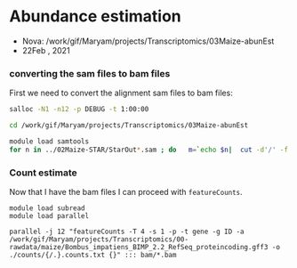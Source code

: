 # Abundance estimation

* Nova: /work/gif/Maryam/projects/Transcriptomics/03Maize-abunEst
* 22Feb , 2021

### converting the sam files to bam files
First we need to convert the alignment sam files to bam files:


```bash
salloc -N1 -n12 -p DEBUG -t 1:00:00

cd /work/gif/Maryam/projects/Transcriptomics/03Maize-abunEst

module load samtools
for n in ../02Maize-STAR/StarOut*.sam ; do   m=`echo $n|  cut -d'/' -f 3 | cut -d'-' -f 3,4  | cut -d'.' -f 1`; samtools view --threads 12 -bS -o ./bam/$m.bam $n; done

```

### Count estimate

Now that I have the bam files I can proceed with `featureCounts`.

```
module load subread
module load parallel

parallel -j 12 "featureCounts -T 4 -s 1 -p -t gene -g ID -a /work/gif/Maryam/projects/Transcriptomics/00-rawdata/maize/Bombus_impatiens_BIMP_2.2_RefSeq_proteincoding.gff3 -o ./counts/{/.}.counts.txt {}" ::: bam/*.bam
```
